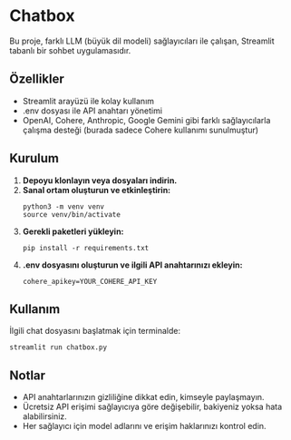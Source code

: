 # Chatbox

Bu proje, farklı LLM (büyük dil modeli) sağlayıcıları ile çalışan, Streamlit tabanlı bir sohbet uygulamasıdır.

## Özellikler

- Streamlit arayüzü ile kolay kullanım
- .env dosyası ile API anahtarı yönetimi
- OpenAI, Cohere, Anthropic, Google Gemini gibi farklı sağlayıcılarla çalışma desteği (burada sadece Cohere kullanımı sunulmuştur)

## Kurulum

1. **Depoyu klonlayın veya dosyaları indirin.**
2. **Sanal ortam oluşturun ve etkinleştirin:**
   ```
   python3 -m venv venv
   source venv/bin/activate
   ```
3. **Gerekli paketleri yükleyin:**
   ```
   pip install -r requirements.txt
   ```
4. **.env dosyasını oluşturun ve ilgili API anahtarınızı ekleyin:**
   ```
   cohere_apikey=YOUR_COHERE_API_KEY
   ```

## Kullanım

İlgili chat dosyasını başlatmak için terminalde:

```
streamlit run chatbox.py
```

## Notlar

- API anahtarlarınızın gizliliğine dikkat edin, kimseyle paylaşmayın.
- Ücretsiz API erişimi sağlayıcıya göre değişebilir, bakiyeniz yoksa hata alabilirsiniz.
- Her sağlayıcı için model adlarını ve erişim haklarınızı kontrol edin.


